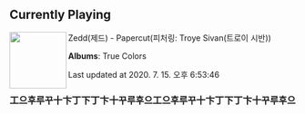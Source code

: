 ## Currently Playing

<img align="left" width="100" src="https://lh3.googleusercontent.com/D7X-taZ7lFriMSFBMsi7qt8s1CXq0aZN22rqUbzHqH8PsjliXBGe_K7utsxpIuieGRediDPS-B9MBylleA">

Zedd(제드) - Papercut(피처링: Troye Sivan(트로이 시반))

**Albums**: True Colors

Last updated at 2020. 7. 15. 오후 6:53:46

### 工으후루꾸十卞丁下丁卞十꾸루후으工으후루꾸十卞丁下丁卞十꾸루후으

<!--
**20chan/20chan** is a ✨ _special_ ✨ repository because its `README.md` (this file) appears on your GitHub profile.

Here are some ideas to get you started:

- 🔭 I’m currently working on ...
- 🌱 I’m currently learning ...
- 👯 I’m looking to collaborate on ...
- 🤔 I’m looking for help with ...
- 💬 Ask me about ...
- 📫 How to reach me: ...
- 😄 Pronouns: ...
- ⚡ Fun fact: ...
-->
